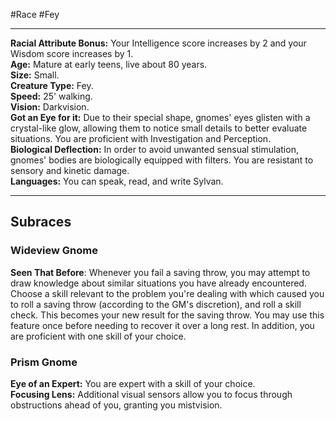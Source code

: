 #Race #Fey 
- - -
**Racial Attribute Bonus:** Your Intelligence score increases by 2 and your Wisdom score increases by 1.  
**Age:** Mature at early teens, live about 80 years.  
**Size:** Small.  
**Creature Type:** Fey.  
**Speed:** 25' walking.  
**Vision:** Darkvision.  
**Got an Eye for it:** Due to their special shape, gnomes' eyes glisten with a crystal-like glow, allowing them to notice small details to better evaluate situations. You are proficient with Investigation and Perception.  
**Biological Deflection:** In order to avoid unwanted sensual stimulation, gnomes' bodies are biologically equipped with filters. You are resistant to sensory and kinetic damage.  
**Languages:** You can speak, read, and write Sylvan.
- - -
## Subraces
### Wideview Gnome
 
**Seen That Before**: Whenever you fail a saving throw, you may attempt to draw knowledge about similar situations you have already encountered. Choose a skill relevant to the problem you're dealing with which caused you to roll a saving throw (according to the GM's discretion), and roll a skill check. This becomes your new result for the saving throw. You may use this feature once before needing to recover it over a long rest. In addition, you are proficient with one skill of your choice.
 
### Prism Gnome
 
**Eye of an Expert:** You are expert with a skill of your choice.  
**Focusing Lens:** Additional visual sensors allow you to focus through obstructions ahead of you, granting you mistvision.